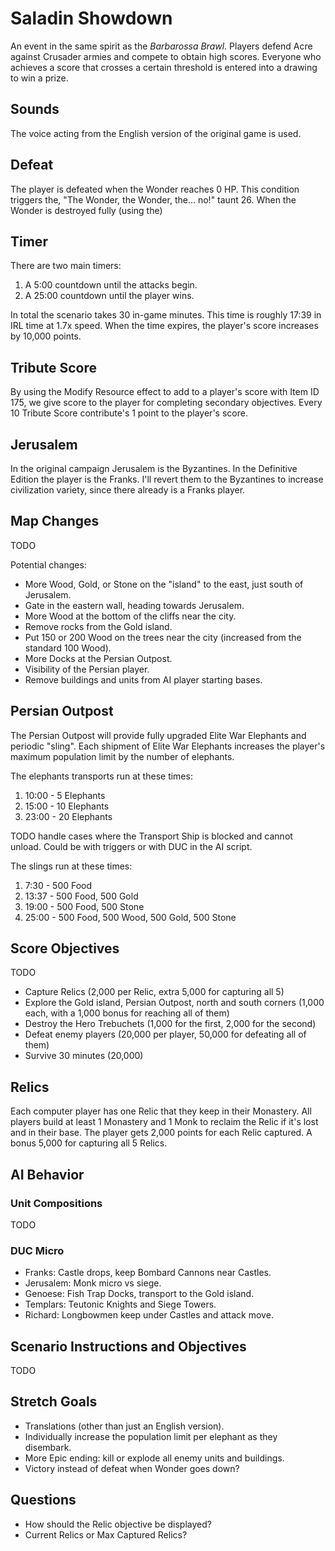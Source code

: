 # Saladin Showdown

An event in the same spirit as the *Barbarossa Brawl*.
Players defend Acre against Crusader armies and compete to obtain high scores.
Everyone who achieves a score that crosses a certain threshold is entered into a drawing to win a prize.

## Sounds

The voice acting from the English version of the original game is used.

## Defeat

The player is defeated when the Wonder reaches 0 HP.
This condition triggers the, "The Wonder, the Wonder, the... no!" taunt 26.
When the Wonder is destroyed fully (using the)

## Timer

There are two main timers:

1. A 5:00 countdown until the attacks begin.
2. A 25:00 countdown until the player wins.

In total the scenario takes 30 in-game minutes.
This time is roughly 17:39 in IRL time at 1.7x speed.
When the time expires, the player's score increases by 10,000 points.

## Tribute Score

By using the Modify Resource effect to add to a player's score with Item ID 175, we give score to the player for completing secondary objectives.
Every 10 Tribute Score contribute's 1 point to the player's score.

## Jerusalem

In the original campaign Jerusalem is the Byzantines.
In the Definitive Edition the player is the Franks.
I'll revert them to the Byzantines to increase civilization variety, since there already is a Franks player.

## Map Changes

TODO

Potential changes:

* More Wood, Gold, or Stone on the "island" to the east, just south of Jerusalem.
* Gate in the eastern wall, heading towards Jerusalem.
* More Wood at the bottom of the cliffs near the city.
* Remove rocks from the Gold island.
* Put 150 or 200 Wood on the trees near the city (increased from the standard 100 Wood).
* More Docks at the Persian Outpost.
* Visibility of the Persian player.
* Remove buildings and units from AI player starting bases.

## Persian Outpost

The Persian Outpost will provide fully upgraded Elite War Elephants and periodic "sling".
Each shipment of Elite War Elephants increases the player's maximum population limit by the number of elephants.

The elephants transports run at these times:

1. 10:00 - 5 Elephants
2. 15:00 - 10 Elephants
3. 23:00 - 20 Elephants

TODO handle cases where the Transport Ship is blocked and cannot unload.
Could be with triggers or with DUC in the AI script.

The slings run at these times:

1. 7:30 - 500 Food
2. 13:37 - 500 Food, 500 Gold
3. 19:00 - 500 Food, 500 Stone
4. 25:00 - 500 Food, 500 Wood, 500 Gold, 500 Stone

## Score Objectives

TODO

* Capture Relics (2,000 per Relic, extra 5,000 for capturing all 5)
* Explore the Gold island, Persian Outpost, north and south corners (1,000 each, with a 1,000 bonus for reaching all of them)
* Destroy the Hero Trebuchets (1,000 for the first, 2,000 for the second)
* Defeat enemy players (20,000 per player, 50,000 for defeating all of them)
* Survive 30 minutes (20,000)

## Relics

Each computer player has one Relic that they keep in their Monastery.
All players build at least 1 Monastery and 1 Monk to reclaim the Relic if it's
lost and in their base.
The player gets 2,000 points for each Relic captured.
A bonus 5,000 for capturing all 5 Relics.

## AI Behavior

### Unit Compositions

TODO

### DUC Micro

* Franks: Castle drops, keep Bombard Cannons near Castles.
* Jerusalem: Monk micro vs siege.
* Genoese: Fish Trap Docks, transport to the Gold island.
* Templars: Teutonic Knights and Siege Towers.
* Richard: Longbowmen keep under Castles and attack move.

## Scenario Instructions and Objectives

TODO

## Stretch Goals

* Translations (other than just an English version).
* Individually increase the population limit per elephant as they disembark.
* More Epic ending: kill or explode all enemy units and buildings.
* Victory instead of defeat when Wonder goes down?

## Questions

* How should the Relic objective be displayed?
* Current Relics or Max Captured Relics?
